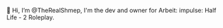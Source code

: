 👋 Hi, I’m @TheRealShmep, I'm the dev and owner for Arbeit: impulse: Half Life - 2 Roleplay.

<!---
TheRealShmep/TheRealShmep is a ✨ special ✨ repository because its `README.md` (this file) appears on your GitHub profile.
You can click the Preview link to take a look at your changes.
--->
